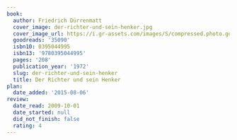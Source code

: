 ```yaml
---
book:
  author: Friedrich Dürrenmatt
  cover_image: der-richter-und-sein-henker.jpg
  cover_image_url: https://i.gr-assets.com/images/S/compressed.photo.goodreads.com/books/1168575156l/35090.jpg
  goodreads: '35090'
  isbn10: 0395044995
  isbn13: '9780395044995'
  pages: '208'
  publication_year: '1972'
  slug: der-richter-und-sein-henker
  title: Der Richter und sein Henker
plan:
  date_added: '2015-08-06'
review:
  date_read: 2009-10-01
  date_started: null
  did_not_finish: false
  rating: 4
---
```


